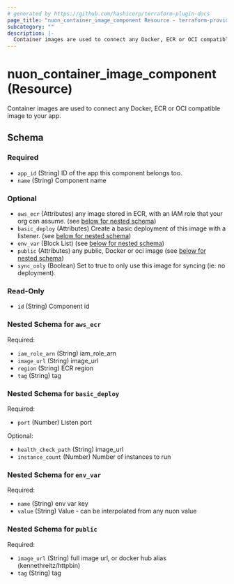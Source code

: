 ```yaml
---
# generated by https://github.com/hashicorp/terraform-plugin-docs
page_title: "nuon_container_image_component Resource - terraform-provider-nuon"
subcategory: ""
description: |-
  Container images are used to connect any Docker, ECR or OCI compatible image to your app.
---
```


# nuon_container_image_component (Resource)

Container images are used to connect any Docker, ECR or OCI compatible image to your app.



<!-- schema generated by tfplugindocs -->
## Schema

### Required

- `app_id` (String) ID of the app this component belongs too.
- `name` (String) Component name

### Optional

- `aws_ecr` (Attributes) any image stored in ECR, with an IAM role that your org can assume. (see [below for nested schema](#nestedatt--aws_ecr))
- `basic_deploy` (Attributes) Create a basic deployment of this image with a listener. (see [below for nested schema](#nestedatt--basic_deploy))
- `env_var` (Block List) (see [below for nested schema](#nestedblock--env_var))
- `public` (Attributes) any public, Docker or oci image (see [below for nested schema](#nestedatt--public))
- `sync_only` (Boolean) Set to true to only use this image for syncing (ie: no deployment).

### Read-Only

- `id` (String) Component id

<a id="nestedatt--aws_ecr"></a>
### Nested Schema for `aws_ecr`

Required:

- `iam_role_arn` (String) iam_role_arn
- `image_url` (String) image_url
- `region` (String) ECR region
- `tag` (String) tag


<a id="nestedatt--basic_deploy"></a>
### Nested Schema for `basic_deploy`

Required:

- `port` (Number) Listen port

Optional:

- `health_check_path` (String) image_url
- `instance_count` (Number) Number of instances to run


<a id="nestedblock--env_var"></a>
### Nested Schema for `env_var`

Required:

- `name` (String) env var key
- `value` (String) Value - can be interpolated from any nuon value


<a id="nestedatt--public"></a>
### Nested Schema for `public`

Required:

- `image_url` (String) full image url, or docker hub alias (kennethreitz/httpbin)
- `tag` (String) tag
